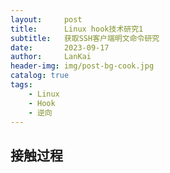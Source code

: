 ```yaml
---
layout:     post
title:      Linux hook技术研究1
subtitle:   获取SSH客户端明文命令研究
date:       2023-09-17
author:     LanKai
header-img: img/post-bg-cook.jpg
catalog: true
tags:
    - Linux
    - Hook
    - 逆向
---
```




## 接触过程
